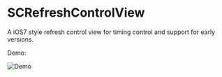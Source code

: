 SCRefreshControlView
====================

A iOS7 style refresh control view for timing control and support for early versions.

Demo: 

![Demo](http://ww3.sinaimg.cn/mw690/84efdcc6tw1ec0yg5xrwkg20d40ngn9y.gif)
